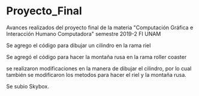 ﻿# Proyecto_Final
Avances realizados del proyecto final de la materia "Computación Gráfica e Interacción Humano Computadora" semestre 2019-2 FI UNAM

Se agrego el código para dibujar un cilindro en la rama riel

Se agregó el código para hacer la montaña rusa en la rama roller coaster

se realizaron modificaciones en la manera de dibujar el cilindro, por lo cual también se modificaron los metodos para hacer el riel y la montaña rusa.

Se subio Skybox.
